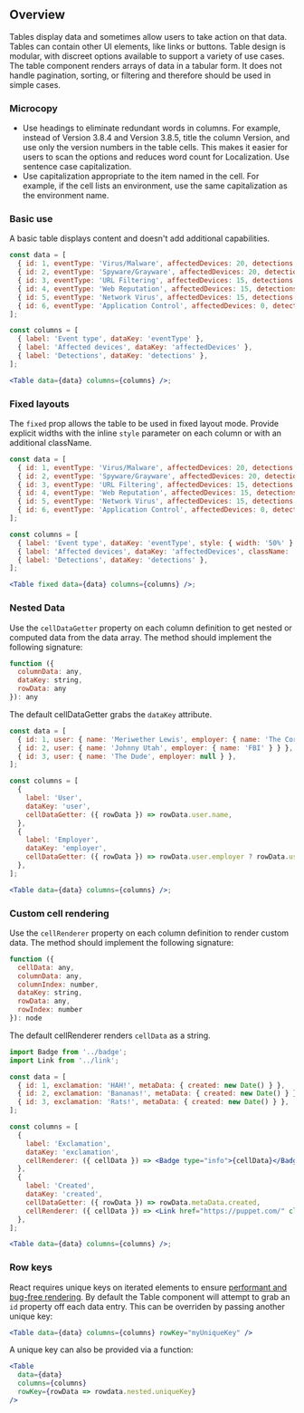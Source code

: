 ## Overview

Tables display data and sometimes allow users to take action on that data. Tables can contain other UI elements, like links or buttons. Table design is modular, with discreet options available to support a variety of use cases. The table component renders arrays of data in a tabular form. It does not handle pagination, sorting, or filtering and therefore should be used in simple cases.

### Microcopy

- Use headings to eliminate redundant words in columns. For example, instead of Version 3.8.4 and Version 3.8.5, title the column Version, and use only the version numbers in the table cells. This makes it easier for users to scan the options and reduces word count for Localization. Use sentence case capitalization.
- Use capitalization appropriate to the item named in the cell. For example, if the cell lists an environment, use the same capitalization as the environment name.

### Basic use

A basic table displays content and doesn't add additional capabilities.

<!-- prettier-ignore-start -->
```jsx
const data = [
  { id: 1, eventType: 'Virus/Malware', affectedDevices: 20, detections: 634 },
  { id: 2, eventType: 'Spyware/Grayware', affectedDevices: 20, detections: 634 },
  { id: 3, eventType: 'URL Filtering', affectedDevices: 15, detections: 598 },
  { id: 4, eventType: 'Web Reputation', affectedDevices: 15, detections: 598 },
  { id: 5, eventType: 'Network Virus', affectedDevices: 15, detections: 497 },
  { id: 6, eventType: 'Application Control', affectedDevices: 0, detections: 0 },
];

const columns = [
  { label: 'Event type', dataKey: 'eventType' },
  { label: 'Affected devices', dataKey: 'affectedDevices' },
  { label: 'Detections', dataKey: 'detections' },
];

<Table data={data} columns={columns} />;
```
<!-- prettier-ignore-end -->

### Fixed layouts

The `fixed` prop allows the table to be used in fixed layout mode. Provide explicit widths with the inline `style` parameter on each column or with an additional className.

<!-- prettier-ignore-start -->
```jsx
const data = [
  { id: 1, eventType: 'Virus/Malware', affectedDevices: 20, detections: 634 },
  { id: 2, eventType: 'Spyware/Grayware', affectedDevices: 20, detections: 634 },
  { id: 3, eventType: 'URL Filtering', affectedDevices: 15, detections: 598 },
  { id: 4, eventType: 'Web Reputation', affectedDevices: 15, detections: 598 },
  { id: 5, eventType: 'Network Virus', affectedDevices: 15, detections: 497 },
  { id: 6, eventType: 'Application Control', affectedDevices: 0, detections: 0 },
];

const columns = [
  { label: 'Event type', dataKey: 'eventType', style: { width: '50%' } },
  { label: 'Affected devices', dataKey: 'affectedDevices', className: 'column-width-35p' },
  { label: 'Detections', dataKey: 'detections' },
];

<Table fixed data={data} columns={columns} />;
```
<!-- prettier-ignore-end -->

### Nested Data

Use the `cellDataGetter` property on each column definition to get nested or computed data from the data array. The method should implement the following signature:

```js static
function ({
  columnData: any,
  dataKey: string,
  rowData: any
}): any
```

The default cellDataGetter grabs the `dataKey` attribute.

<!-- prettier-ignore-start -->
```jsx
const data = [
  { id: 1, user: { name: 'Meriwether Lewis', employer: { name: 'The Corps of Discovery' } } },
  { id: 2, user: { name: 'Johnny Utah', employer: { name: 'FBI' } } },
  { id: 3, user: { name: 'The Dude', employer: null } },
];

const columns = [
  {
    label: 'User',
    dataKey: 'user',
    cellDataGetter: ({ rowData }) => rowData.user.name,
  },
  {
    label: 'Employer',
    dataKey: 'employer',
    cellDataGetter: ({ rowData }) => rowData.user.employer ? rowData.user.employer.name : 'Unemployed',
  },
];

<Table data={data} columns={columns} />;
```
<!-- prettier-ignore-end -->

### Custom cell rendering

Use the `cellRenderer` property on each column definition to render custom data. The method should implement the following signature:

```js static
function ({
  cellData: any,
  columnData: any,
  columnIndex: number,
  dataKey: string,
  rowData: any,
  rowIndex: number
}): node
```

The default cellRenderer renders `cellData` as a string.

```jsx
import Badge from '../badge';
import Link from '../link';

const data = [
  { id: 1, exclamation: 'HAH!', metaData: { created: new Date() } },
  { id: 2, exclamation: 'Bananas!', metaData: { created: new Date() } },
  { id: 3, exclamation: 'Rats!', metaData: { created: new Date() } },
];

const columns = [
  {
    label: 'Exclamation',
    dataKey: 'exclamation',
    cellRenderer: ({ cellData }) => <Badge type="info">{cellData}</Badge>,
  },
  {
    label: 'Created',
    dataKey: 'created',
    cellDataGetter: ({ rowData }) => rowData.metaData.created,
    cellRenderer: ({ cellData }) => <Link href="https://puppet.com/" className="rc-link">{cellData.toLocaleString()}</Link>,
  },
];

<Table data={data} columns={columns} />;
```

### Row keys

React requires unique keys on iterated elements to ensure [performant and bug-free rendering](https://reactjs.org/docs/lists-and-keys.html#keys). By default the Table component will attempt to grab an `id` property off each data entry. This can be overriden by passing another unique key:

```jsx static
<Table data={data} columns={columns} rowKey="myUniqueKey" />
```

A unique key can also be provided via a function:

```jsx static
<Table
  data={data}
  columns={columns}
  rowKey={rowData => rowdata.nested.uniqueKey}
/>
```
